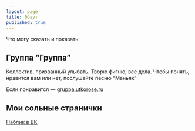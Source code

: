 ```yaml
---
layout: page
title: Эбаут
published: true
---
```


Что могу сказать и показать:

## Группа “Группа”
Коллектив, призванный улыбать. Творю фигню, все дела. Чтобы понять, нравится вам или нет, послушайте песню “Маньяк”

Если понравится — [gruppa.utkorose.ru](https://gruppa.utkorose.ru)

## Мои сольные странички
[Паблик в ВК](https://vk.com/utkorosepublic)
